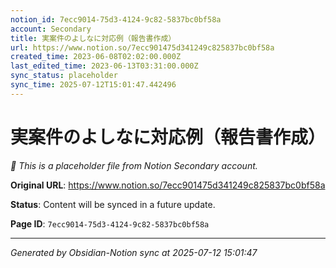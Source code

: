 ```yaml
---
notion_id: 7ecc9014-75d3-4124-9c82-5837bc0bf58a
account: Secondary
title: 実案件のよしなに対応例（報告書作成）
url: https://www.notion.so/7ecc901475d341249c825837bc0bf58a
created_time: 2023-06-08T02:02:00.000Z
last_edited_time: 2023-06-13T03:31:00.000Z
sync_status: placeholder
sync_time: 2025-07-12T15:01:47.442496
---
```


# 実案件のよしなに対応例（報告書作成）

*🔄 This is a placeholder file from Notion Secondary account.*

**Original URL**: https://www.notion.so/7ecc901475d341249c825837bc0bf58a

**Status**: Content will be synced in a future update.

**Page ID**: `7ecc9014-75d3-4124-9c82-5837bc0bf58a`

---

*Generated by Obsidian-Notion sync at 2025-07-12 15:01:47*
